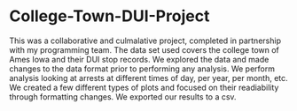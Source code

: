 # College-Town-DUI-Project
This was a collaborative and culmalative project, completed in partnership with my programming team. 
The data set used covers the college town of Ames Iowa and their DUI stop records.
We explored the data and made changes to the data format prior to performing any analysis. 
We perform analysis looking at arrests at different times of day, per year, per month, etc. 
We created a few different types of plots and focused on their readiability through formatting changes.
We exported our results to a csv. 
